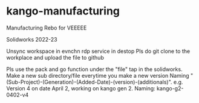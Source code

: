 # kango-manufacturing
Manufacturing Rebo for VEEEEE

Solidworks 2022-23

Unsync workspace in evnchn rdp service in destop
Pls do git clone to the workplace and upload the file to github

Pls use the pack and go function under the "file" tap in the solidworks. Make a new sub directory/file everytime you make a new version
Naming "(Sub-Project)-(Generation)-(Added-Date)-(version)-(additionals)".
e.g. Version 4 on date April 2, working on kango gen 2. Naming: kango-g2-0402-v4
